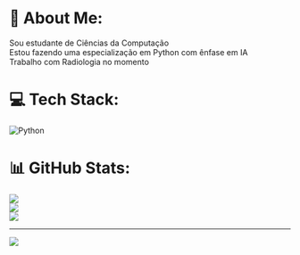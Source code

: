 # 💫 About Me:
Sou estudante de Ciências da Computação<br>Estou fazendo uma especialização em Python com ênfase em IA<br>Trabalho com Radiologia no momento<br>


# 💻 Tech Stack:
![Python](https://img.shields.io/badge/python-3670A0?style=for-the-badge&logo=python&logoColor=ffdd54)
# 📊 GitHub Stats:
![](https://github-readme-stats.vercel.app/api?username=josenildopereira&theme=dark&hide_border=false&include_all_commits=false&count_private=false)<br/>
![](https://github-readme-streak-stats.herokuapp.com/?user=josenildopereira&theme=dark&hide_border=false)<br/>
![](https://github-readme-stats.vercel.app/api/top-langs/?username=josenildopereira&theme=dark&hide_border=false&include_all_commits=false&count_private=false&layout=compact)

---
[![](https://visitcount.itsvg.in/api?id=josenildopereira&icon=0&color=0)](https://visitcount.itsvg.in)

<!-- Proudly created with GPRM ( https://gprm.itsvg.in ) -->